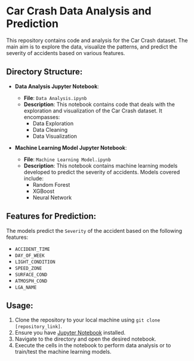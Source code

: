 # Car Crash Data Analysis and Prediction

This repository contains code and analysis for the Car Crash dataset. The main aim is to explore the data, visualize the patterns, and predict the severity of accidents based on various features.

## Directory Structure:

- **Data Analysis Jupyter Notebook**:
  - **File**: `Data Analysis.ipynb`
  - **Description**: This notebook contains code that deals with the exploration and visualization of the Car Crash dataset. It encompasses:
    - Data Exploration
    - Data Cleaning
    - Data Visualization

- **Machine Learning Model Jupyter Notebook**:
  - **File**: `Machine Learning Model.ipynb`
  - **Description**: This notebook contains machine learning models developed to predict the severity of accidents. Models covered include:
    - Random Forest
    - XGBoost
    - Neural Network

## Features for Prediction:

The models predict the `Severity` of the accident based on the following features:
- `ACCIDENT_TIME`
- `DAY_OF_WEEK`
- `LIGHT_CONDITION`
- `SPEED_ZONE`
- `SURFACE_COND`
- `ATMOSPH_COND`
- `LGA_NAME`

## Usage:

1. Clone the repository to your local machine using `git clone [repository_link]`.
2. Ensure you have [Jupyter Notebook](https://jupyter.org/install) installed.
3. Navigate to the directory and open the desired notebook.
4. Execute the cells in the notebook to perform data analysis or to train/test the machine learning models.